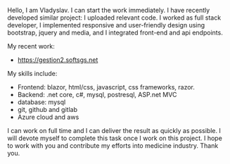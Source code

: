 Hello, I am Vladyslav. I can start the work immediately. I have recently developed similar project: I uploaded relevant code. I worked as full stack developer, I implemented responsive and user-friendly design using bootstrap, jquery and media, and I integrated front-end and api endpoints.

My recent work:
- https://gestion2.softsgs.net

My skills include:
- Frontend: blazor, html/css, javascript, css frameworks, razor.
- Backend: .net core, c#, mysql, postresql, ASP.net MVC
- database: mysql
- git, github and gitlab
- Azure cloud and aws

I can work on full time and I can deliver the result as quickly as possible. I will devote myself to complete this task once I work on this project. I hope to work with you and contribute my efforts into medicine industry.
Thank you.


